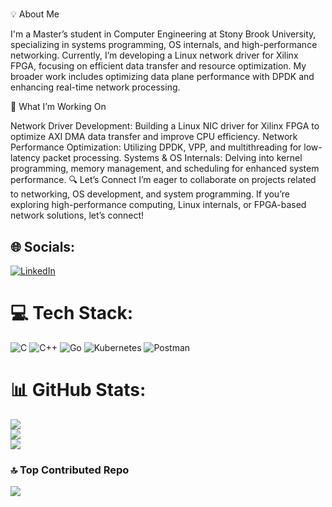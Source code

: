 # 
💡 About Me

I'm a Master’s student in Computer Engineering at Stony Brook University, specializing in systems programming, OS internals, and high-performance networking. Currently, I’m developing a Linux network driver for Xilinx FPGA, focusing on efficient data transfer and resource optimization. My broader work includes optimizing data plane performance with DPDK and enhancing real-time network processing.

🚀 What I’m Working On

Network Driver Development: Building a Linux NIC driver for Xilinx FPGA to optimize AXI DMA data transfer and improve CPU efficiency.
Network Performance Optimization: Utilizing DPDK, VPP, and multithreading for low-latency packet processing.
Systems & OS Internals: Delving into kernel programming, memory management, and scheduling for enhanced system performance.
🔍 Let’s Connect
I’m eager to collaborate on projects related to networking, OS development, and system programming. If you’re exploring high-performance computing, Linux internals, or FPGA-based network solutions, let’s connect!

## 🌐 Socials:
[![LinkedIn](https://img.shields.io/badge/LinkedIn-%230077B5.svg?logo=linkedin&logoColor=white)](https://linkedin.com/in/https://www.linkedin.com/in/mohit-kumar-verma-a94962150/) 

# 💻 Tech Stack:
![C](https://img.shields.io/badge/c-%2300599C.svg?style=for-the-badge&logo=c&logoColor=white) ![C++](https://img.shields.io/badge/c++-%2300599C.svg?style=for-the-badge&logo=c%2B%2B&logoColor=white) ![Go](https://img.shields.io/badge/go-%2300ADD8.svg?style=for-the-badge&logo=go&logoColor=white) ![Kubernetes](https://img.shields.io/badge/kubernetes-%23326ce5.svg?style=for-the-badge&logo=kubernetes&logoColor=white) ![Postman](https://img.shields.io/badge/Postman-FF6C37?style=for-the-badge&logo=postman&logoColor=white)
# 📊 GitHub Stats:
![](https://github-readme-stats.vercel.app/api?username=vemohitt&theme=dark&hide_border=false&include_all_commits=false&count_private=false)<br/>
![](https://github-readme-streak-stats.herokuapp.com/?user=vemohitt&theme=dark&hide_border=false)<br/>
![](https://github-readme-stats.vercel.app/api/top-langs/?username=vemohitt&theme=dark&hide_border=false&include_all_commits=false&count_private=false&layout=compact)

### 🔝 Top Contributed Repo
![](https://github-contributor-stats.vercel.app/api?username=vemohitt&limit=5&theme=dark&combine_all_yearly_contributions=true)
